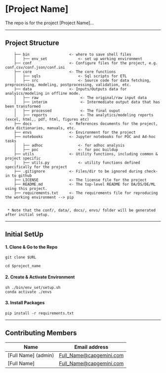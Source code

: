 # [Project Name]
The repo is for the project [Project Name]...

---------
## Project Structure
```
    ├── bin                  <- where to save shell files
    │   ├── env_set              <- set up working environment 
    ├── conf                 <- Configure files for the project, e.g. conf.csv/conf.json/conf.ini
    ├── core                 <- The core functions 
    │   ├── sqls                 <- Sql scripts for ETL
    │   ├── src                  <- Source code for data fetching, preprocessing, modeling, postprocessing, validation, etc.
    ├── data                 <- Inputs/Outputs data for analyics/modeling in offline mode. 
    │   ├── raw                   <- The original/raw input data
    │   ├── interim               <- Intermediate output data that has been transformed
    │   ├── processed             <- The final ouput
    │   ├── reports               <- The analytics/modeling reports (excel, html,, pdf, html, figures etc)
    ├── docs                 <- References documents for the project, data dictionaries, manuals, etc.      
    ├── envs                 <- Environment for the project 
    ├── notebooks            <- Jupyter notebooks for POC and Ad-hoc tasks
    │   ├── adhoc                <- for adhoc analysis 
    │   ├── poc                  <- for poc buildup     
    ├── utils                <- Utility functions, including common & project specific
    │   ├── utils.py             <- utility functions defined specifically for the project   
    ├── .gitignore           <- Files/dir to be ignored during check-in to github
    ├── LICENSE              <- The license file for the project
    ├── README.md            <- The top-level README for DA/DS/DE/ML using this project. 
    ├── requirements.txt     <- The requirements file for reproducing the working environment --> pip    
    
    
 * Note that the conf/, data/, docs/, envs/ folder will be generated after initial setup.
```
----------
## Initial SetUp 
#### 1. Clone & Go to the Repo
```
git clone $URL
```
```
cd $project_name
```

#### 2. Create & Activate Environment
```
sh ./bin/env_set/setup.sh
conda activate ./envs
```

#### 3. Install Packages
```
pip install -r requirements.txt
```

----------
## Contributing Members

|Name     | Email address           | 
|---------|-------------------------|
|[Full Name] (admin)| Full_Name@capgemini.com |
|[Full Name]        | Full_Name@capgemini.com |

